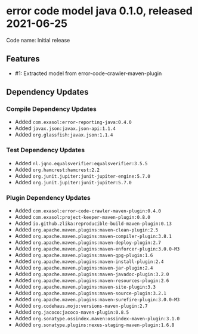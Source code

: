 # error code model java 0.1.0, released 2021-06-25

Code name: Initial release

## Features

* #1: Extracted model from error-code-crawler-maven-plugin

## Dependency Updates

### Compile Dependency Updates

* Added `com.exasol:error-reporting-java:0.4.0`
* Added `javax.json:javax.json-api:1.1.4`
* Added `org.glassfish:javax.json:1.1.4`

### Test Dependency Updates

* Added `nl.jqno.equalsverifier:equalsverifier:3.5.5`
* Added `org.hamcrest:hamcrest:2.2`
* Added `org.junit.jupiter:junit-jupiter-engine:5.7.0`
* Added `org.junit.jupiter:junit-jupiter:5.7.0`

### Plugin Dependency Updates

* Added `com.exasol:error-code-crawler-maven-plugin:0.4.0`
* Added `com.exasol:project-keeper-maven-plugin:0.8.0`
* Added `io.github.zlika:reproducible-build-maven-plugin:0.13`
* Added `org.apache.maven.plugins:maven-clean-plugin:2.5`
* Added `org.apache.maven.plugins:maven-compiler-plugin:3.8.1`
* Added `org.apache.maven.plugins:maven-deploy-plugin:2.7`
* Added `org.apache.maven.plugins:maven-enforcer-plugin:3.0.0-M3`
* Added `org.apache.maven.plugins:maven-gpg-plugin:1.6`
* Added `org.apache.maven.plugins:maven-install-plugin:2.4`
* Added `org.apache.maven.plugins:maven-jar-plugin:2.4`
* Added `org.apache.maven.plugins:maven-javadoc-plugin:3.2.0`
* Added `org.apache.maven.plugins:maven-resources-plugin:2.6`
* Added `org.apache.maven.plugins:maven-site-plugin:3.3`
* Added `org.apache.maven.plugins:maven-source-plugin:3.2.1`
* Added `org.apache.maven.plugins:maven-surefire-plugin:3.0.0-M3`
* Added `org.codehaus.mojo:versions-maven-plugin:2.7`
* Added `org.jacoco:jacoco-maven-plugin:0.8.5`
* Added `org.sonatype.ossindex.maven:ossindex-maven-plugin:3.1.0`
* Added `org.sonatype.plugins:nexus-staging-maven-plugin:1.6.8`
